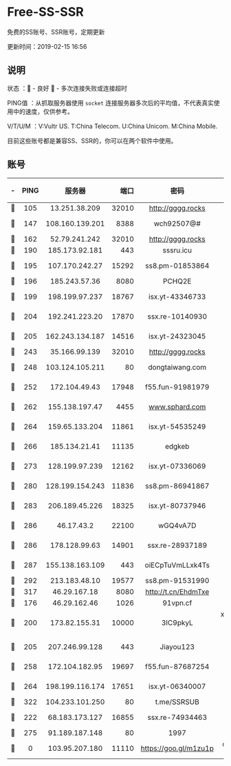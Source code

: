 # Free-SS-SSR

免费的SS账号、SSR账号，定期更新

更新时间：2019-02-15 16:56

## 说明

状态     ：🙂 - 良好 🙁 - 多次连接失败或连接超时

PING值   ：从抓取服务器使用 `socket` 连接服务器多次后的平均值，不代表真实使用中的速度，仅供参考。

V/T/U/M  ：V:Vultr US. T:China Telecom. U:China Unicom. M:China Mobile.

目前这些账号都是兼容SS、SSR的，你可以在两个软件中使用。

## 账号

|-|PING|服务器|端口|密码|加密方式|区域|V/T/U/M|
|:----:|:----:|:-----:|-----:|:----:|:----:|:----:|:----:|
|🙂|105|13.251.38.209|32010|http://gggg.rocks|chacha20|SG|10↑/10↑/9↑/10↑|
|🙂|147|108.160.139.201|8388|wch92507@#|aes-256-cfb|JP|5↑/10↑/10↑/10↑|
|🙂|162|52.79.241.242|32010|http://gggg.rocks|chacha20|KR|7↑/7↑/8↑/9↑|
|🙂|190|185.173.92.181|443|sssru.icu|rc4-md5|RU|10↑/9↑/10↑/10↑|
|🙂|195|107.170.242.27|15292|ss8.pm-01853864|aes-256-cfb|US|10↑/10↑/10↑/10↑|
|🙂|196|185.243.57.36|8080|PCHQ2E|rc4-md5|US|10↑/10↑/10↑/10↑|
|🙂|199|198.199.97.237|18767|isx.yt-43346733|aes-256-cfb|US|10↑/10↑/10↑/10↑|
|🙂|204|192.241.223.20|17870|ssx.re-10140930|aes-256-cfb|US|7↑/7↑/7↑/7↑|
|🙂|205|162.243.134.187|14516|isx.yt-24323045|aes-256-cfb|US|10↑/10↑/10↑/10↑|
|🙂|243|35.166.99.139|32010|http://gggg.rocks|chacha20|US|5↑/5↑/5↑/5↑|
|🙂|248|103.124.105.211|80|dongtaiwang.com|aes-256-cfb|US|9↑/10↑/10↑/10↑|
|🙂|252|172.104.49.43|17948|f55.fun-91981979|aes-256-cfb|SG|10↑/10↑/10↑/10↑|
|🙂|262|155.138.197.47|4455|www.sphard.com|aes-256-cfb|US|8↑/10↑/10↑/10↑|
|🙂|264|159.65.133.204|11861|isx.yt-54535249|aes-256-cfb|SG|10↑/10↑/10↑/10↑|
|🙂|266|185.134.21.41|11135|edgkeb|aes-256-cfb|GB|10↑/10↑/10↑/10↑|
|🙂|273|128.199.97.239|12162|isx.yt-07336069|aes-256-cfb|SG|10↑/10↑/10↑/10↑|
|🙂|280|128.199.154.243|11836|ss8.pm-86941867|aes-256-cfb|SG|10↑/10↑/10↑/10↑|
|🙂|283|206.189.45.226|18325|isx.yt-80737946|aes-256-cfb|SG|10↑/10↑/10↑/10↑|
|🙂|286|46.17.43.2|22100|wGQ4vA7D|aes-256-gcm|RU|3↓/10↑/10↑/10↑|
|🙂|286|178.128.99.63|14901|ssx.re-28937189|aes-256-cfb|SG|7↑/7↑/7↑/7↑|
|🙂|287|155.138.163.109|443|oiECpTuVmLLxk4Ts|aes-256-cfb|US|6↑/10↑/10↑/10↑|
|🙂|292|213.183.48.10|19577|ss8.pm-91531990|rc4-md5|RU|7↑/7↑/7↑/7↑|
|🙂|317|46.29.167.18|8080|http://t.cn/EhdmTxe|rc4-md5|RU|9↑/8↑/8↑/8↑|
|🙂|176|46.29.162.46|1026|91vpn.cf|rc4-md5|RU|10↑/9↑/8↑/10↑|
|🙂|200|173.82.155.31|10000|3IC9pkyL|xchacha20-ietf-poly1305|US|7↑/9↑/9↑/9↑|
|🙂|205|207.246.99.128|443|Jiayou123|aes-256-cfb|US|10↑/10↑/10↑/9↑|
|🙂|258|172.104.182.95|19697|f55.fun-87687254|aes-256-cfb|SG|10↑/10↑/10↑/10↑|
|🙂|264|198.199.116.174|17651|isx.yt-06340007|aes-256-cfb|US|10↑/10↑/10↑/10↑|
|🙂|322|104.233.101.250|80|t.me/SSRSUB|rc4-md5|CA|10↑/9↑/9↑/9↑|
|🙂|222|68.183.173.127|16855|ssx.re-74934463|aes-256-cfb|US|7↑/7↑/7↑/7↑|
|🙂|275|91.189.187.148|80|1997|chacha20|US|10↑/10↑/10↑/10↑|
|🙁|0|103.95.207.180|11110|https://goo.gl/m1zu1p|chacha20-ietf|US|7↑/8↑/7↑/7↑|
